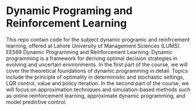 # Dynamic Programing and Reinforcement Learning
This repo contain code for the subject dynamic programic and reinfrcement learning, offered at Lahore University of Management Sciences (LUMS). EE569 Dynamic Programming and Reinforcement Learning: Dynamic programming is a framework for deriving optimal decision strategies in evolving and uncertain environments. In the first part of the course, we will cover the theoretical foundations of dynamic programming in detail. Topics include the principle of optimality in deterministic and stochastic settings, LQR control, value and policy iteration. In the second part of the course, we will focus on approximation techniques and simulation-based methods such as online reinforcement learning, approximate dynamic programming, and model predictive control. 
